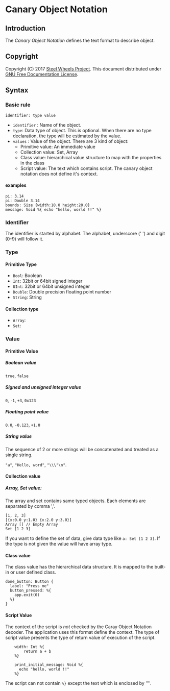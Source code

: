 # Canary Object Notation

## Introduction
The *Canary Object Notation* defines the text format to describe object.

## Copyright
Copyright (C) 2017 [Steel Wheels Project](http://steelwheels.github.io). This document distributed under
[GNU Free Documentation License](https://www.gnu.org/licenses/fdl-1.3.en.html).

## Syntax
### Basic rule
`identifier: type value`
- `identifier` : Name of the object.
- `type`: Data type of object. This is optional. When there are no type declaration, the type will be estimated by the value.
- `values` : Value of the object. There are 3 kind of object:
  * Primitive value: An immediate value
  * Collection value: Set, Array
  * Class value: hierarchical value structure to map with the properties in the class
  * Script value: The text which contains script. The canary object notation does not define it's context.

#### examples
````
pi: 3.14
pi: Double 3.14
bounds: Size {width:10.0 height:20.0}
message: Void %{ echo "hello, world !!" %}
````

### Identifier
The identifier is started by alphabet. The alphabet, underscore (' ') and digit (0-9)
will follow it.

### Type
#### Primitive Type
* `Bool`: Boolean
* `Int`: 32bit or 64bit signed integer
* `UInt`: 32bit or 64bit unsigned integer
* `Double`:  Double precision floating point number
* `String`: String

#### Collection type
* `Array`:
* `Set`:

### Value
#### Primitive Value
##### Boolean value
`true`, `false`

##### Signed and unsigned integer value
`0`, `-1`, `+3`, `0x123`

##### Floating point value
`0.0`, `-0.123`, `+1.0`

##### String value
The sequence of 2 or more strings will be concatenated and treated as a single string.

``"a"``, ``"Hello, word"``, `"\\\"\n"`.

#### Collection value
##### Array, Set value:
The array and set contains same typed objects.
Each elements are separated by comma ','.
````
[1, 2, 3]
[{x:0.0 y:1.0} {x:2.0 y:3.0}]
Array [] // Empty Array
Set [1 2 3]
````

If you want to define the set of data, give data type like `a: Set [1 2 3]`. If the type is not given the value will have array type.

#### Class value
The class value has the hierarchical data structure. It is mapped to the built-in or user defined class.
````
done_button: Button {
  label: "Press me"
  button_pressed: %{
    app.exit(0)
  %}
}
````

#### Script Value
The context of the script is *not* checked by the Caray Object Notation decoder. The application uses this format define the context. The type of script value presents the type of return value of execution of the script.
````
    width: Int %{
        return a + b
    %}

    print_initial_message: Void %{
      echo "hello, world !!"
    %}
````
The script can not contain `%}` except the text which is enclosed by '"'.
